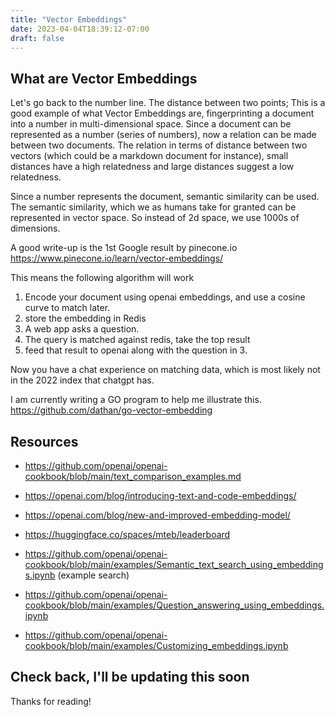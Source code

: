 ```yaml
---
title: "Vector Embeddings"
date: 2023-04-04T18:39:12-07:00
draft: false
---
```



## What are Vector Embeddings 


Let's go back to the number line. The distance between two points; This is a good example of what Vector Embeddings are, fingerprinting a document into a number in multi-dimensional space. Since a document can be represented as a number (series of numbers), now a relation can be made between two documents. The relation in terms of distance between two vectors (which could be a markdown document for instance), small distances have a high relatedness and large distances suggest a low relatedness.

Since a number represents the document, semantic similarity can be used. The semantic similarity, which we as humans take for granted can be represented in vector space. So instead of 2d space, we use 1000s of dimensions.

A good write-up is the 1st Google result by pinecone.io https://www.pinecone.io/learn/vector-embeddings/


This means the following algorithm will work

1. Encode your document using openai embeddings, and use a cosine curve to match later.
2. store the embedding in Redis
3. A web app asks a question.
4. The query is matched against redis, take the top result
5. feed that result to openai along with the question in 3.


Now you have a chat experience on matching data, which is most likely not in the 2022 index that chatgpt has.



I am currently writing a GO program to help me illustrate this.
https://github.com/dathan/go-vector-embedding


## Resources 

- https://github.com/openai/openai-cookbook/blob/main/text_comparison_examples.md

- https://openai.com/blog/introducing-text-and-code-embeddings/

- https://openai.com/blog/new-and-improved-embedding-model/

- https://huggingface.co/spaces/mteb/leaderboard

- https://github.com/openai/openai-cookbook/blob/main/examples/Semantic_text_search_using_embeddings.ipynb (example search)
- https://github.com/openai/openai-cookbook/blob/main/examples/Question_answering_using_embeddings.ipynb
- https://github.com/openai/openai-cookbook/blob/main/examples/Customizing_embeddings.ipynb



## Check back, I'll be updating this soon

Thanks for reading!
